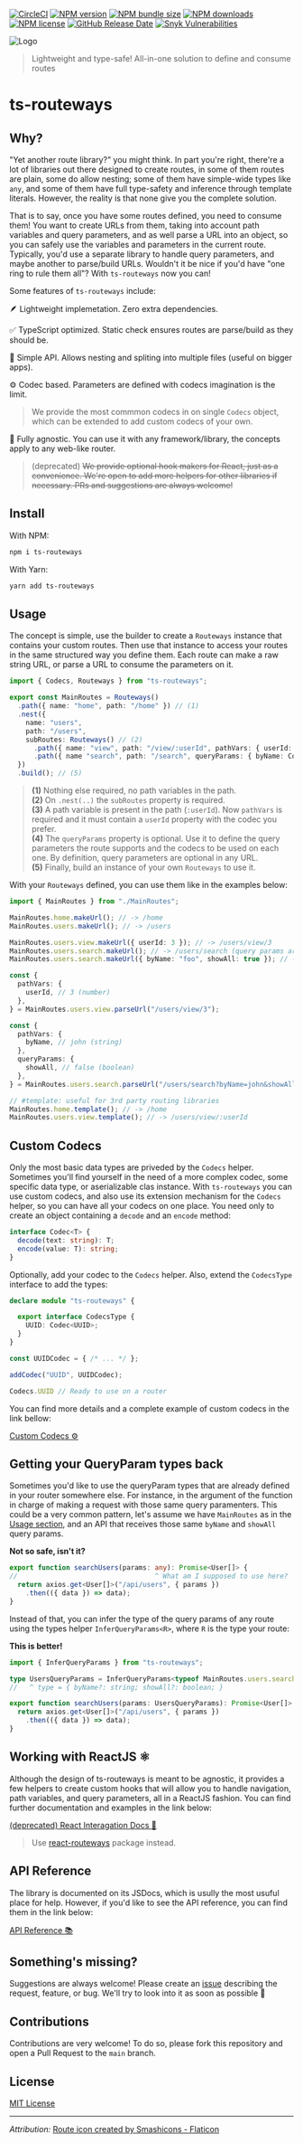 [![CircleCI](https://dl.circleci.com/status-badge/img/gh/JoseLion/ts-routeways/tree/main.svg?style=shield)](https://dl.circleci.com/status-badge/redirect/gh/JoseLion/ts-routeways/tree/main)
[![NPM version](https://img.shields.io/npm/v/ts-routeways)](https://www.npmjs.com/package/ts-routeways)
[![NPM bundle size](https://img.shields.io/bundlephobia/min/ts-routeways)](https://www.npmjs.com/package/ts-routeways)
[![NPM downloads](https://img.shields.io/npm/dm/ts-routeways)](https://www.npmjs.com/package/ts-routeways)
[![NPM license](https://img.shields.io/npm/l/ts-routeways)](./LICENSE)
[![GitHub Release Date](https://img.shields.io/github/release-date/JoseLion/ts-routeways)](https://github.com/JoseLion/ts-routeways/releases)
[![Snyk Vulnerabilities](https://img.shields.io/snyk/vulnerabilities/npm/ts-routeways)](https://snyk.io/)

![Logo](./docs/assets/logo%40128x128.png)

> Lightweight and type-safe! All-in-one solution to define and consume routes

# ts-routeways

## Why?

"Yet another route library?" you might think. In part you're right, there're a lot of libraries out there designed to create routes, in some of them routes are plain, some do allow nesting; some of them have simple-wide types like `any`, and some of them have full type-safety and inference through template literals. However, the reality is that none give you the complete solution.

That is to say, once you have some routes defined, you need to consume them! You want to create URLs from them, taking into account path variables and query parameters, and as well parse a URL into an object, so you can safely use the variables and parameters in the current route. Typically, you'd use a separate library to handle query parameters, and maybe another to parse/build URLs. Wouldn't it be nice if you'd have "one ring to rule them all"? With `ts-routeways` now you can!

Some features of `ts-routeways` include:

🪶 Lightweight implemetation. Zero extra dependencies.

✅ TypeScript optimized. Static check ensures routes are parse/build as they should be.

🍰 Simple API. Allows nesting and spliting into multiple files (useful on bigger apps).

⚙️ Codec based. Parameters are defined with codecs imagination is the limit.
> We provide the most commmon codecs in on single `Codecs` object, which can be extended to add custom codecs of your own.

🔧 Fully agnostic. You can use it with any framework/library, the concepts apply to any web-like router.
> (deprecated) ~~We provide optional hook makers for React, just as a convenience. We're open to add more helpers for other libraries if necessary. PRs and suggestions are always welcome!~~

## Install

With NPM:

```bash
npm i ts-routeways
```

With Yarn:

```bash
yarn add ts-routeways
```

## Usage

The concept is simple, use the builder to create a `Routeways` instance that contains your custom routes. Then use that instance to access your routes in the same structured way you define them. Each route can make a raw string URL, or parse a URL to consume the parameters on it.

```ts
import { Codecs, Routeways } from "ts-routeways";

export const MainRoutes = Routeways()
  .path({ name: "home", path: "/home" }) // (1)
  .nest({
    name: "users",
    path: "/users",
    subRoutes: Routeways() // (2)
      .path({ name: "view", path: "/view/:userId", pathVars: { userId: Codecs.Number } }) // (3)
      .path({ name "search", path: "/search", queryParams: { byName: Codecs.String, showAll: Codecs.Boolean } }) // (4)
  })
  .build(); // (5)
```

> **(1)** Nothing else required, no path variables in the path.
> <br/>
> **(2)** On `.nest(..)` the `subRoutes` property is required.
> <br/>
> **(3)** A path variable is present in the path (`:userId`). Now `pathVars` is required and it must contain a `userId` property with the codec you prefer.
> <br/>
> **(4)** The `queryParams` property is optional. Use it to define the query parameters the route supports and the codecs to be used on each one. By definition, query parameters are optional in any URL.
> <br/>
> **(5)** Finally, build an instance of your own `Routeways` to use it.

With your `Routeways` defined, you can use them like in the examples below:

```ts
import { MainRoutes } from "./MainRoutes";

MainRoutes.home.makeUrl(); // -> /home
MainRoutes.users.makeUrl(); // -> /users

MainRoutes.users.view.makeUrl({ userId: 3 }); // -> /users/view/3
MainRoutes.users.search.makeUrl(); // -> /users/search (query params are always optional)
MainRoutes.users.search.makeUrl({ byName: "foo", showAll: true }); // -> /users/search?byName=foo&showAll=true

const {
  pathVars: {
    userId, // 3 (number)
  },
} = MainRoutes.users.view.parseUrl("/users/view/3");

const {
  pathVars: {
    byName, // john (string)
  },
  queryParams: {
    showAll, // false (boolean)
  },
} = MainRoutes.users.search.parseUrl("/users/search?byName=john&showAll=false")

// #template: useful for 3rd party routing libraries
MainRoutes.home.template(); // -> /home
MainRoutes.users.view.template(); // -> /users/view/:userId
```

## Custom Codecs

Only the most basic data types are priveded by the `Codecs` helper. Sometimes you'll find yourself in the need of a more complex codec, some specific data type, or aserializable clas instance. With `ts-routeways` you can use custom codecs, and also use its extension mechanism for the `Codecs` helper, so you can have all your codecs on one place. You need only to create an object containing a `decode` and an `encode` method:
```ts
interface Codec<T> {
  decode(text: string): T;
  encode(value: T): string;
}
```

Optionally, add your codec to the `Codecs` helper. Also, extend the `CodecsType` interface to add the types:
```ts
declare module "ts-routeways" {

  export interface CodecsType {
    UUID: Codec<UUID>;
  }
}

const UUIDCodec = { /* ... */ };

addCodec("UUID", UUIDCodec);

Codecs.UUID // Ready to use on a router
```

You can find more details and a complete example of custom codecs in the link bellow:

[Custom Codecs ⚙️](./docs/CustomCodecs.md)

## Getting your QueryParam types back

Sometimes you'd like to use the queryParam types that are already defined in your router somewhere else. For instance, in the argument of the function in charge of making a request with those same query paramenters. This could be a very common pattern, let's assume we have `MainRoutes` as in the [Usage section](#usage), and an API that receives those same `byName` and `showAll` query params.

**Not so safe, isn't it?**
```ts
export function searchUsers(params: any): Promise<User[]> {
//                                  ^ What am I supposed to use here?
  return axios.get<User[]>("/api/users", { params })
    .then(({ data }) => data);
}
```

Instead of that, you can infer the type of the query params of any route using the types helper `InferQueryParams<R>`, where `R` is the type your route:

**This is better!**
```ts
import { InferQueryParams } from "ts-routeways";

type UsersQueryParams = InferQueryParams<typeof MainRoutes.users.search>;
//   ^ type = { byName?: string; showAll?: boolean; }

export function searchUsers(params: UsersQueryParams): Promise<User[]> {
  return axios.get<User[]>("/api/users", { params })
    .then(({ data }) => data);
}
```

## Working with ReactJS ⚛️

Although the design of ts-routeways is meant to be agnostic, it provides a few helpers to create custom hooks that will allow you to handle navigation, path variables, and query parameters, all in a ReactJS fashion. You can find further documentation and examples in the link below:

[(deprecated) React Interagation Docs 📘](./docs/ReactIntegration.md)

> Use [react-routeways](https://www.npmjs.com/package/react-routeways) package instead.

## API Reference

The library is documented on its JSDocs, which is usully the most usuful place for help. However, if you'd like to see the API reference, you can find them in the link below:

[API Reference 📚](./docs/APIReference.md)

## Something's missing?

Suggestions are always welcome! Please create an [issue](https://github.com/JoseLion/ts-routeways/issues/new) describing the request, feature, or bug. We'll try to look into it as soon as possible 🙂

## Contributions

Contributions are very welcome! To do so, please fork this repository and open a Pull Request to the `main` branch.

## License

[MIT License](./LICENSE)

---

_Attribution:_ <a href="https://www.flaticon.com/free-icons/route" title="route icons">Route icon created by Smashicons - Flaticon</a>
